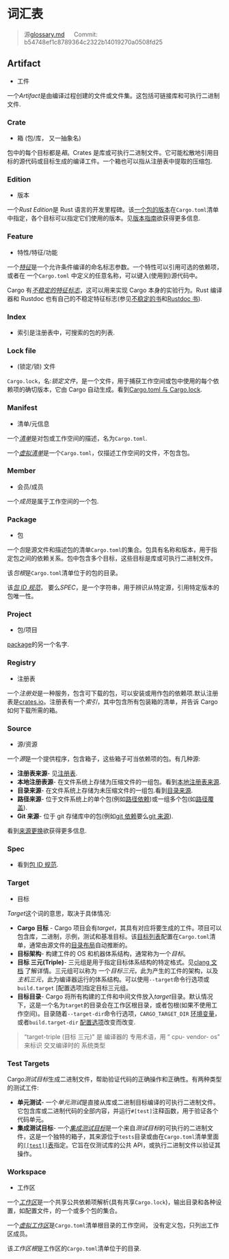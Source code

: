 # 词汇表

> 源[glossary.md](https://github.com/rust-lang/cargo/commits/master/src/doc/src/appendix/glossary.md) &emsp; Commit: b54748ef1c8789364c2322b14019270a0508fd25

## Artifact

- 工件

一个*Artifact*是由编译过程创建的文件或文件集。这包括可链接库和可执行二进制文件.

### Crate

- 箱 (包/库， 又一抽象名)

包中的每个目标都是*箱*。Crates 是库或可执行二进制文件。它可能松散地引用目标的源代码或目标生成的编译工件。一个箱也可以指从注册表中提取的压缩包.

### Edition

- 版本

一个*Rust Edition*是 Rust 语言的开发里程碑。该[一个包的版本][edition-field]在`Cargo.toml`清单中指定，各个目标可以指定它们使用的版本。见[版本指南][edition guide]欲获得更多信息.

### Feature

- 特性/特征/功能

一个[_特征_][feature]是一个允许条件编译的命名标志参数。一个特性可以引用可选的依赖项，或者在 一个`Cargo.toml` 中定义的任意名称，可以键入(使用到)源代码中。

Cargo 有[_不稳定的特征标志_][cargo-unstable]，这可以用来实现 Cargo 本身的实验行为。Rust 编译器和 Rustdoc 也有自己的不稳定特征标志(参见[不稳定的书][unstable-book]和[Rustdoc 书][rustdoc-unstable]).

### Index

- 索引是注册表中，可搜索的包的列表.

### Lock file

- (锁定/锁) 文件

`Cargo.lock`，名:_锁定文件_，是一个文件，用于捕获工作空间或包中使用的每个依赖项的确切版本，它由 Cargo 自动生成。看到[Cargo.toml 与 Cargo.lock][cargo.toml vs cargo.lock].

### Manifest

- 清单/元信息

一个[_清单_][manifest]是对包或工作空间的描述，名为`Cargo.toml`.

一个[_虚拟清单_][virtual]是一个`Cargo.toml`，仅描述工作空间的文件，不包含包。

### Member

- 会员/成员

一个*成员*是属于工作空间的一个包.

### Package

- 包

一个*包*是源文件和描述包的清单`Cargo.toml`的集合。包具有名称和版本，用于指定包之间的依赖关系。包中包含多个目标，这些目标是库或可执行二进制文件。

该*包根*是`Cargo.toml`清单位于的包的目录。

该[_包 ID 规范_][pkgid-spec]， 要么*SPEC*，是一个字符串，用于辨识从特定源，引用特定版本的包唯一性。

### Project

- 包/项目

[package](#package)的另一个名字.

### Registry

- 注册表

一个*注册处*是一种服务，包含可下载的包，可以安装或用作包的依赖项.默认注册表是[crates.io](https://crates.io)。注册表有一个*索引*，其中包含所有包装箱的清单，并告诉 Cargo 如何下载所需的箱。

### Source

- 源/资源

一个*源*是一个提供程序，包含箱子，这些箱子可当依赖项的包。有几种源:

- **注册表来源**- 见[注册表](#registry).
- **本地注册表源**- 在文件系统上存储为压缩文件的一组包。看到[本地注册表来源][local registry sources].
- **目录来源**- 在文件系统上存储为未压缩文件的一组包.看到[目录来源][directory sources].
- **路径来源**- 位于文件系统上的单个包(例如[路径依赖][path dependency])或一组多个包(如[路径覆盖][path overrides]).
- **Git 来源**- 位于 git 存储库中的包(例如[git 依赖][git dependency]要么[git 来源][git source]).

看到[来源更换][source replacement]欲获得更多信息.

### Spec

- 看到[包 ID 规范](#package).

### Target

- 目标

*Target*这个词的意思，取决于具体情况:

- **Cargo 目标** - Cargo 项目会有*target*，其具有对应将要生成的工件。项目可以包含库，二进制，示例，测试和基准目标。该[目标列表][targets]配置在`Cargo.toml`清单，通常由源文件的[目录布局][directory layout]自动推断的。
- **目标架构**- 构建工件的 OS 和机器体系结构，通常称为一个*目标*。
- **目标 三元(Triple)**- 三元组是用于指定目标体系结构的特定格式。见[clang 文档][clang documentation] 了解详情。三元组可以称为 一个*目标三元*，此为产生的工件的架构，以及*主机三元*，此为编译器运行的体系结构。可以使用`--target`命令行选项或`build.target` [配置选项]指定目标三元组。
- **目标目录**- Cargo 将所有构建的工件和中间文件放入*target*目录。默认情况下，这是一个名为`target`的目录会在工作区根目录，或者包根(如果不使用工作空间)。目录随着`--target-dir`命令行选项，`CARGO_TARGET_DIR` [环境变量][environment variable]， 或者`build.target-dir`
  [配置选项][config option]改变而改变.


> “target-triple (目标 三元)" 是 编译器的 专用术语，用 “ cpu- vendor- os" 来标识 交叉编译时的 系统类型

### Test Targets

Cargo*测试目标*生成二进制文件，帮助验证代码的正确操作和正确性。有两种类型的测试工件:

- **单元测试**- 一个*单元测试*是直接从库或二进制目标编译的可执行二进制文件。它包含库或二进制代码的全部内容，并运行`#[test]`注释函数，用于验证各个代码单元。
- **集成测试目标**- 一个[_集成测试目标_][integration-tests]是一个来自*测试目标*的可执行的二进制文件，这是一个独特的箱子，其来源位于`tests`目录或由在`Cargo.toml`清单里面的[`[[test]]`表][targets]指定。它旨在仅测试库的公共 API，或执行二进制文件以验证其操作。

### Workspace

- 工作区

一个[_工作区_][workspace]是一个共享公共依赖项解析(具有共享`Cargo.lock`)，输出目录和各种设置，如配置文件，的一个或多个包的集合。

一个[_虚拟工作区_][virtual]是`Cargo.toml`清单根目录的工作空间， 没有定义包，只列出工作区成员。

该*工作区根*是工作区的`Cargo.toml`清单位于的目录.

[cargo.toml vs cargo.lock]: ../cargo-toml-vs-cargo-lock.zh.md
[directory sources]: ../reference/source-replacement.zh.md#directory-sources
[local registry sources]: ../reference/source-replacement.zh.md#local-registry-sources
[source replacement]: ../reference/source-replacement.zh.md
[cargo-unstable]: https://doc.rust-lang.org/nightly/cargo/reference/unstable.zh.md
[clang documentation]: http://clang.llvm.org/docs/CrossCompilation.zh.md#target-triple
[config option]: ../reference/config.zh.md
[directory layout]: ../reference/manifest.zh.md#the-project-layout
[edition guide]: https://rust-lang-nursery.github.io/edition-guide/
[edition-field]: ../reference/manifest.zh.md#the-edition-field-optional
[environment variable]: ../reference/environment-variables.zh.md
[feature]: ../reference/manifest.zh.md#the-features-section
[git dependency]: ../reference/specifying-dependencies.zh.md#specifying-dependencies-from-git-repositories
[git source]: ../reference/source-replacement.zh.md
[integration-tests]: ../reference/manifest.zh.md#integration-tests
[manifest]: ../reference/manifest.zh.md
[path dependency]: ../reference/specifying-dependencies.zh.md#specifying-path-dependencies
[path overrides]: ../reference/specifying-dependencies.zh.md#overriding-with-local-dependencies
[pkgid-spec]: ../reference/pkgid-spec.zh.md
[rustdoc-unstable]: https://doc.rust-lang.org/nightly/rustdoc/unstable-features.zh.md
[targets]: ../reference/manifest.zh.md#configuring-a-target
[unstable-book]: https://doc.rust-lang.org/nightly/unstable-book/index.zh.md
[virtual]: ../reference/manifest.zh.md#virtual-manifest
[workspace]: ../reference/manifest.zh.md#the-workspace-section